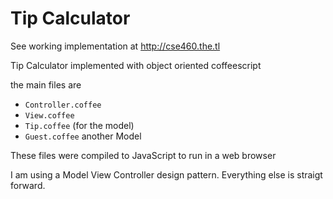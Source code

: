 Tip Calculator
==============

See working implementation at http://cse460.the.tl

Tip Calculator implemented with
object oriented coffeescript

the main files are

* `Controller.coffee`
* `View.coffee`
* `Tip.coffee` (for the model)
* `Guest.coffee` another Model


These files were compiled to JavaScript to run in a web browser

I am using a Model View Controller design pattern.
Everything else is straigt forward.


